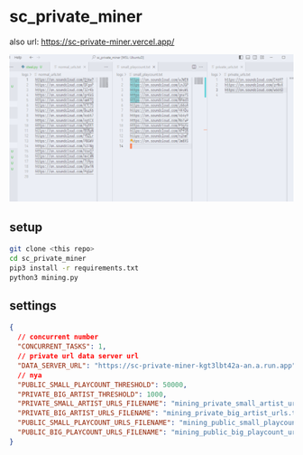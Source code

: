 # sc_private_miner

also url: https://sc-private-miner.vercel.app/

![logs example](_img/ass.png)

## setup

```bash
git clone <this repo>
cd sc_private_miner
pip3 install -r requirements.txt
python3 mining.py
```

## settings

```json
{
  // concurrent number
  "CONCURRENT_TASKS": 1,
  // private url data server url
  "DATA_SERVER_URL": "https://sc-private-miner-kgt3lbt42a-an.a.run.app",
  // nya
  "PUBLIC_SMALL_PLAYCOUNT_THRESHOLD": 50000,
  "PRIVATE_BIG_ARTIST_THRESHOLD": 1000,
  "PRIVATE_SMALL_ARTIST_URLS_FILENAME": "mining_private_small_artist_urls.txt",
  "PRIVATE_BIG_ARTIST_URLS_FILENAME": "mining_private_big_artist_urls.txt",
  "PUBLIC_SMALL_PLAYCOUNT_URLS_FILENAME": "mining_public_small_playcount_urls.txt",
  "PUBLIC_BIG_PLAYCOUNT_URLS_FILENAME": "mining_public_big_playcount_urls.txt"
}
```

